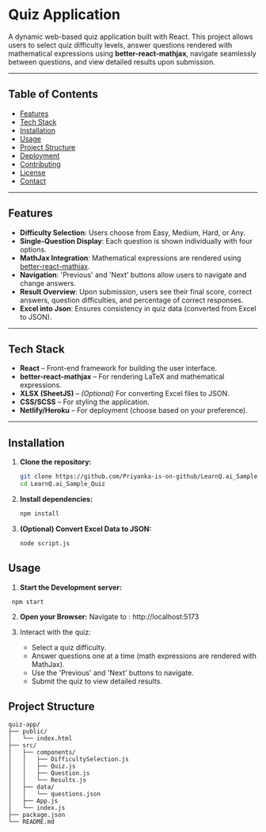 # Quiz Application

A dynamic web-based quiz application built with React. This project allows users to select quiz difficulty levels, answer questions rendered with mathematical expressions using **better-react-mathjax**, navigate seamlessly between questions, and view detailed results upon submission.

---

## Table of Contents

- [Features](#features)
- [Tech Stack](#tech-stack)
- [Installation](#installation)
- [Usage](#usage)
- [Project Structure](#project-structure)
- [Deployment](#deployment)
- [Contributing](#contributing)
- [License](#license)
- [Contact](#contact)

---

## Features

- **Difficulty Selection**: Users choose from Easy, Medium, Hard, or Any.
- **Single-Question Display**: Each question is shown individually with four options.
- **MathJax Integration**: Mathematical expressions are rendered using [better-react-mathjax](https://www.npmjs.com/package/better-react-mathjax).
- **Navigation**: 'Previous' and 'Next' buttons allow users to navigate and change answers.
- **Result Overview**: Upon submission, users see their final score, correct answers, question difficulties, and percentage of correct responses.
- **Excel into Json**: Ensures consistency in quiz data (converted from Excel to JSON).

---

## Tech Stack

- **React** – Front-end framework for building the user interface.
- **better-react-mathjax** – For rendering LaTeX and mathematical expressions.
- **XLSX (SheetJS)** – *(Optional)* For converting Excel files to JSON.
- **CSS/SCSS** – For styling the application.
- **Netlify/Heroku** – For deployment (choose based on your preference).

---

## Installation

1. **Clone the repository:**

   ```bash
   git clone https://github.com/Priyanka-is-on-github/LearnQ.ai_Sample_Quiz.git
   cd LearnQ.ai_Sample_Quiz
   ```
2. **Install dependencies:**
   ```bash
   npm install
   ```
3. **(Optional) Convert Excel Data to JSON:**
   ```bash
   node script.js
   ```
## Usage
1. **Start the Development server:**
  ```bash
   npm start
  ```
2. **Open your Browser:**
   Navigate to : http://localhost:5173  
 
3. Interact with the quiz:
    - Select a quiz difficulty.
    - Answer questions one at a time (math expressions are rendered with MathJax).
    - Use the 'Previous' and 'Next' buttons to navigate.
    - Submit the quiz to view detailed results.

## Project Structure
```pgsql
quiz-app/
├── public/
│   └── index.html
├── src/
│   ├── components/
│   │   ├── DifficultySelection.js
│   │   ├── Quiz.js
│   │   ├── Question.js
│   │   └── Results.js
│   ├── data/
│   │   └── questions.json
│   ├── App.js
│   └── index.js
├── package.json
└── README.md
```
